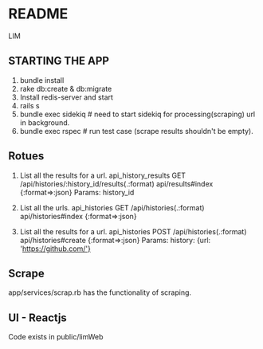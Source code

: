 # README

LIM
## STARTING THE APP ##
1. bundle install
2. rake db:create & db:migrate
3. Install redis-server and start
4. rails s
5. bundle exec sidekiq # need to start sidekiq for processing(scraping) url in background.
6. bundle exec rspec # run test case (scrape results shouldn't be empty).



## Rotues ##
1. List all the results for a url.
api_history_results GET  /api/histories/:history_id/results(.:format)     api/results#index {:format=>:json}
Params:
history_id

2. List all the urls.
api_histories  GET  /api/histories(.:format)                         api/histories#index {:format=>:json}

3. List all the results for a url.
api_histories  POST /api/histories(.:format)                         api/histories#create {:format=>:json}
Params:
history: {url: 'https://github.com/'}

## Scrape ##
app/services/scrap.rb has the functionality of scraping.


## UI - Reactjs ##
Code exists in public/limWeb
